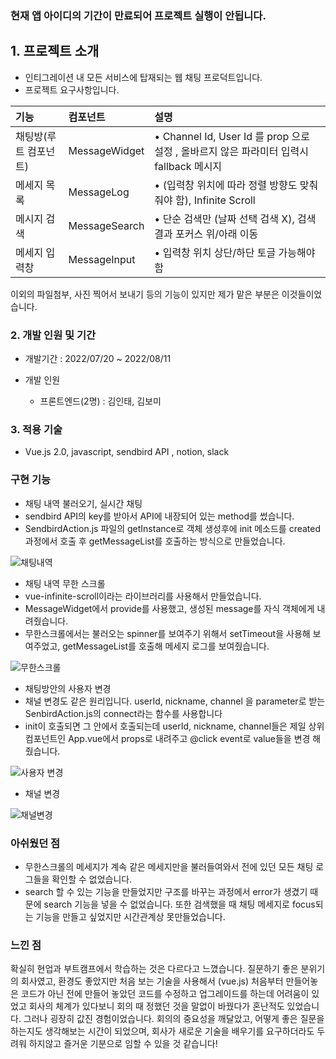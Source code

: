 ### 현재 앱 아이디의 기간이 만료되어 프로젝트 실행이 안됩니다.

## **1. 프로젝트 소개**

- 인티그레이션 내 모든 서비스에 탑재되는 웹 채팅 프로덕트입니다.
- 프로젝트 요구사항입니다.

|기능|컴포넌트|설명|
|:---|:---|:---|
|채팅방(루트 컴포넌트)|MessageWidget|• Channel Id, User Id 를 prop 으로 설정 , 올바르지 않은 파라미터 입력시 fallback 메시지|
|메세지 목록|MessageLog|• (입력창 위치에 따라 정렬 방향도 맞춰줘야 함), Infinite Scroll|
|메시지 검색|MessageSearch |• 단순 검색만 (날짜 선택 검색 X), 검색결과 포커스 위/아래 이동|
|메세지 입력창|MessageInput |• 입력창 위치 상단/하단 토글 가능해야 함 |

이외의 파일첨부, 사진 찍어서 보내기 등의 기능이 있지만 제가 맡은 부분은 이것들이었습니다.

### **2. 개발 인원 및 기간**

- 개발기간 : 2022/07/20 ~ 2022/08/11
- 개발 인원

  - 프론트엔드(2명) : 김인태, 김보미
  
### **3. 적용 기술**

- Vue.js 2.0, javascript, sendbird API , notion, slack


### **구현 기능**

- 채팅 내역 불러오기, 실시간 채팅
- sendbird API의 key를 받아서 API에 내장되어 있는 method를 썼습니다.
- SendbirdAction.js 파일의 getInstance로 객체 생성후에 init 메소드를 created 과정에서 호출 후 getMessageList를 호출하는 방식으로 만들었습니다.

![채팅내역](https://user-images.githubusercontent.com/62875596/185731967-e526385a-e68f-4378-a099-1ae425c86f4c.gif)

- 채팅 내역 무한 스크롤
- vue-infinite-scroll이라는 라이브러리를 사용해서 만들었습니다.
- MessageWidget에서 provide를 사용했고, 생성된 message를 자식 객체에게 내려줬습니다.
- 무한스크롤에서는 불러오는 spinner를 보여주기 위해서 setTimeout을 사용해 보여주었고, getMessageList를 호출해 메세지 로그를 보여줬습니다.

![무한스크롤](https://user-images.githubusercontent.com/62875596/185731982-8858be43-29a5-4d27-8dcb-965d11fb7f97.gif)

- 채팅방안의 사용자 변경
- 채널 변경도 같은 원리입니다. userId, nickname, channel 을 parameter로 받는 SenbirdAction.js의 connect라는 함수를 사용합니다
- init이 호출되면 그 안에서 호출되는데 userId, nickname, channel들은 제일 상위 컴포넌트인 App.vue에서 props로 내려주고 @click event로 value들을 변경 해줬습니다.

![사용자 변경](https://user-images.githubusercontent.com/62875596/185731994-6b8a1a8d-009d-42a5-bd30-1662ab46c853.gif)

- 채널 변경

![채널변경](https://user-images.githubusercontent.com/62875596/185732003-d2b3327b-67ca-479e-8424-e19389528788.gif)

 ### **아쉬웠던 점**
 
 - 무한스크롤의 메세지가 계속 같은 메세지만을 불러들여와서 전에 있던 모든 채팅 로그들을 확인할 수 없었습니다.
 - search 할 수 있는 기능을 만들었지만 구조를 바꾸는 과정에서 error가 생겼기 때문에 search 기능을 넣을 수 없었습니다. 또한 검색했을 때 
   채팅 메세지로 focus되는 기능을 만들고 싶었지만 시간관계상 못만들었습니다.
 
 ### **느낀 점**
 확실히 현업과 부트캠프에서 학습하는 것은 다르다고 느꼈습니다. 질문하기 좋은 분위기의 회사였고, 환경도 좋았지만 처음 보는 기술을 사용해서 (vue.js) 
 처음부터 만들어놓은 코드가 아닌 전에 만들어 놓았던 코드를 수정하고 업그레이드를 하는데 어려움이 있었고 회사의 체계가 있다보니 회의 때 정했던 것을 말없이 바꿨다가
 혼난적도 있었습니다. 그러나 굉장히 값진 경험이었습니다. 회의의 중요성을 깨달았고, 어떻게 좋은 질문을 하는지도 생각해보는 시간이 되었으며, 회사가 새로운 기술을 배우기를
 요구하더라도 두려워 하지않고 즐거운 기분으로 임할 수 있을 것 같습니다!


